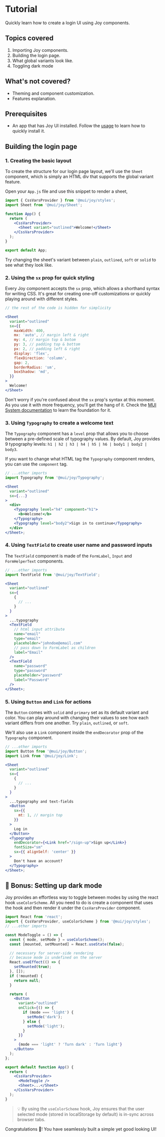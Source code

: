 # Tutorial

<p class="description">Quickly learn how to create a login UI using Joy components.</p>

## Topics covered

1. Importing Joy components.
2. Building the login page.
3. What global variants look like.
4. Toggling dark mode

## What's not covered?

- Theming and component customization.
- Features explanation.

## Prerequisites

- An app that has Joy UI installed. Follow the [usage](/joy-ui/getting-started/usage/) to learn how to quickly install it.

## Building the login page

### 1. Creating the basic layout

To create the structure for our login page layout, we'll use the `Sheet` component, which is simply an HTML div that supports the global variant feature.

Open your `App.js` file and use this snippet to render a sheet,

```jsx
import { CssVarsProvider } from '@mui/joy/styles';
import Sheet from '@mui/joy/Sheet';

function App() {
  return (
    <CssVarsProvider>
      <Sheet variant="outlined">Welcome!</Sheet>
    </CssVarsProvider>
  );
}

export default App;
```

Try changing the sheet's variant between `plain`, `outlined`, `soft` or `solid` to see what they look like.

### 2. Using the `sx` prop for quick styling

Every Joy component accepts the `sx` prop, which allows a shorthand syntax for writing CSS. It's great for creating one-off customizations or quickly playing around with different styles.

```jsx
// the rest of the code is hidden for simplicity

<Sheet
  variant="outlined"
  sx={{
    maxWidth: 400,
    mx: 'auto', // margin left & right
    my: 4, // margin top & botom
    py: 3, // padding top & bottom
    px: 2, // padding left & right
    display: 'flex',
    flexDirection: 'column',
    gap: 2,
    borderRadius: 'sm',
    boxShadow: 'md',
  }}
>
  Welcome!
</Sheet>
```

Don't worry if you're confused about the `sx` prop's syntax at this moment.
As you use it with more frequency, you'll get the hang of it. Check the [MUI System documentation](/system/the-sx-prop/) to learn the foundation for it.

### 3. Using `Typography` to create a welcome text

The `Typography` component has a `level` prop that allows you to choose between a pre-defined scale of typography values.
By default, Joy provides 9 typography levels: `h1 | h2 | h3 | h4 | h5 | h6 | body1 | body2 | body3`.

If you want to change what HTML tag the `Typography` component renders, you can use the `component` tag.

```jsx
// ...other imports
import Typography from '@mui/joy/Typography';

<Sheet
  variant="outlined"
  sx={...}
>
  <div>
    <Typography level="h4" component="h1">
      <b>Welcome!</b>
    </Typography>
    <Typography level="body2">Sign in to continue</Typography>
  </div>
</Sheet>;
```

### 4. Using `TextField` to create user name and password inputs

The `TextField` component is made of the `FormLabel`, `Input` and `FormHelperText` components.

```jsx
// ...other imports
import TextField from '@mui/joy/TextField';

<Sheet
  variant="outlined"
  sx={
    {
      // ...
    }
  }
>
  ...typography
  <TextField
    // html input attribute
    name="email"
    type="email"
    placeholder="johndoe@email.com"
    // pass down to FormLabel as children
    label="Email"
  />
  <TextField
    name="password"
    type="password"
    placeholder="password"
    label="Password"
  />
</Sheet>;
```

### 5. Using `Button` and `Link` for actions

The `Button` comes with `solid` and `primary` set as its default variant and color.
You can play around with changing their values to see how each variant differs from one another. Try `plain`, `outlined`, or `soft`.

We'll also use a `Link` component inside the `endDecorator` prop of the `Typography` component.

```jsx
// ...other imports
import Button from '@mui/joy/Button';
import Link from '@mui/joy/Link';

<Sheet
  variant="outlined"
  sx={
    {
      // ...
    }
  }
>
  ...typography and text-fields
  <Button
    sx={{
      mt: 1, // margin top
    }}
  >
    Log in
  </Button>
  <Typography
    endDecorator={<Link href="/sign-up">Sign up</Link>}
    fontSize="sm"
    sx={{ alignSelf: 'center' }}
  >
    Don't have an account?
  </Typography>
</Sheet>;
```

<!-- TODO: Add the result image -->

## 🎁 Bonus: Setting up dark mode

Joy provides an effortless way to toggle between modes by using the react hook `useColorScheme`. All you need to do is create a component that uses the hook and then render it under the `CssVarsProvider` component.

```jsx
import React from 'react';
import { CssVarsProvider, useColorScheme } from '@mui/joy/styles';
// ...other imports

const ModeToggle = () => {
  const { mode, setMode } = useColorScheme();
  const [mounted, setMounted] = React.useState(false);

  // necessary for server-side rendering
  // because mode is undefined on the server
  React.useEffect(() => {
    setMounted(true);
  }, []);
  if (!mounted) {
    return null;
  }

  return (
    <Button
      variant="outlined"
      onClick={() => {
        if (mode === 'light') {
          setMode('dark');
        } else {
          setMode('light');
        }
      }}
    >
      {mode === 'light' ? 'Turn dark' : 'Turn light'}
    </Button>
  );
};

export default function App() {
  return (
    <CssVarsProvider>
      <ModeToggle />
      <Sheet>...</Sheet>
    </CssVarsProvider>
  );
}
```

> 💡 By using the `useColorScheme` hook, Joy ensures that the user selected mode (stored in localStorage by default) is in-sync across browser tabs.

Congratulations 🎉! You have seamlessly built a simple yet good looking UI!
